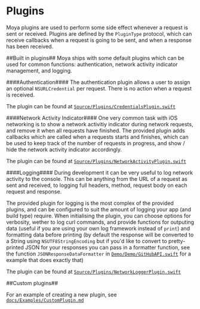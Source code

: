 Plugins
=======

Moya plugins are used to perform some side effect whenever a request is sent or received. Plugins are defined by the `PluginType` protocol, which can receive callbacks when a request is going to be sent, and when a response has been received. 

##Built in plugins##
Moya ships with some default plugins which can be used for common functions: authentication, network activity indicator management, and logging.

####Authentication####
The authentication plugin allows a user to assign an optional `NSURLCredential` per request. There is no action when a request is received. 

The plugin can be found at [`Source/Plugins/CredentialsPlugin.swift`](../Source/Plugins/CredentialsPlugin.swift)

####Network Activity Indicator####
One very common task with iOS networking is to show a network activitiy indicator during network requests, and remove it when all requests have finished. The provided plugin adds callbacks which are called when a requests starts and finishes, which can be used to keep track of the number of requests in progress, and show / hide the network activity indicator accordingly. 

The plugin can be found at [`Source/Plugins/NetworkActivityPlugin.swift`](../Source/Plugins/NetworkActivityPlugin.swift)

####Logging####
During development it can be very useful to log network activity to the console. This can be anything from the URL of a request as sent and received, to logging full headers, method, request body on each request and response. 

The provided plugin for logging is the most complex of the provided plugins, and can be configured to suit the amount of logging your app (and build type) require. When initialising the plugin, you can choose options for verbosity, wether to log curl commands, and provide functions for outputing data (useful if you are using your own log framework instead of `print`) and formatting data before printing (by default the response will be converted to a String using `NSUTF8StringEncoding` but if you'd like to convert to pretty-printed JSON for your responses you can pass in a formatter function, see the function `JSONResponseDataFormatter` in [`Demo/Demo/GitHubAPI.swift`](../Demo/Demo/GitHubAPI.swift) for a example that does exactly that)

The plugin can be found at [`Source/Plugins/NetworkLoggerPlugin.swift`](../Source/Plugins/NetworkLoggerPlugin.swift)

##Custom plugins##

For an example of creating a new plugin, see [`docs/Examples/CustomPlugin.md`](Examples/CustomPlugin.md)
